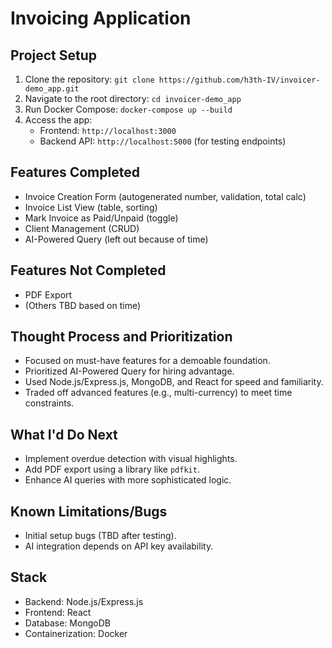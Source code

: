 # Invoicing Application

## Project Setup
1. Clone the repository: `git clone https://github.com/h3th-IV/invoicer-demo_app.git`
2. Navigate to the root directory: `cd invoicer-demo_app`
3. Run Docker Compose: `docker-compose up --build`
4. Access the app:
   - Frontend: `http://localhost:3000`
   - Backend API: `http://localhost:5000` (for testing endpoints)


## Features Completed
- Invoice Creation Form (autogenerated number, validation, total calc)
- Invoice List View (table, sorting)
- Mark Invoice as Paid/Unpaid (toggle)
- Client Management (CRUD)
- AI-Powered Query (left out because of time)

## Features Not Completed
- PDF Export
- (Others TBD based on time)

## Thought Process and Prioritization
- Focused on must-have features for a demoable foundation.
- Prioritized AI-Powered Query for hiring advantage.
- Used Node.js/Express.js, MongoDB, and React for speed and familiarity.
- Traded off advanced features (e.g., multi-currency) to meet time constraints.

## What I'd Do Next
- Implement overdue detection with visual highlights.
- Add PDF export using a library like `pdfkit`.
- Enhance AI queries with more sophisticated logic.

## Known Limitations/Bugs
- Initial setup bugs (TBD after testing).
- AI integration depends on API key availability.

## Stack
- Backend: Node.js/Express.js
- Frontend: React
- Database: MongoDB
- Containerization: Docker